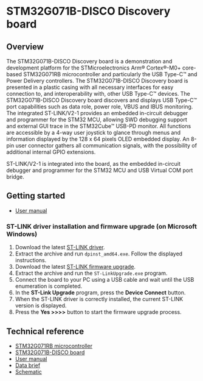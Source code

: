 # STM32G071B-DISCO Discovery board

## Overview

The STM32G071B-DISCO Discovery board is a demonstration and development platform for the STMicroelectronics Arm® Cortex®-M0+ core-based STM32G071RB microcontroller and particularly the USB Type-C™ and Power Delivery controllers. The STM32G071B-DISCO Discovery board is presented in a plastic casing with all necessary interfaces for easy connection to, and interoperability with, other USB Type-C™ devices. The STM32G071B-DISCO Discovery board discovers and displays USB Type-C™ port capabilities such as data role, power role, VBUS and IBUS monitoring. The integrated ST-LINK/V2-1 provides an embedded in-circuit debugger and programmer for the STM32 MCU, allowing SWD debugging support and external GUI trace in the STM32Cube™ USB-PD monitor. All functions are accessible by a 4-way user joystick to glance through menus and information displayed by the 128 x 64 pixels OLED embedded display. An 8-pin user connector gathers all communication signals, with the possibility of additional internal GPIO extensions.

ST-LINK/V2-1 is integrated into the board, as the embedded in-circuit debugger and programmer for the STM32 MCU and USB Virtual COM port bridge.

## Getting started

- [User manual](https://www.st.com/resource/en/user_manual/um2546-stm32g071bdisco-usbc-discovery-kit-stmicroelectronics.pdf)

### ST-LINK driver installation and firmware upgrade (on Microsoft Windows)

1. Download the latest [ST-LINK driver](https://www.st.com/en/development-tools/stsw-link009.html).
2. Extract the archive and run `dpinst_amd64.exe`. Follow the displayed instructions.
3. Download the latest [ST-LINK firmware upgrade](https://www.st.com/en/development-tools/stsw-link007.html).
4. Extract the archive and run the `ST-LinkUpgrade.exe` program.
5. Connect the board to your PC using a USB cable and wait until the USB enumeration is completed.
6. In the **ST-Link Upgrade** program, press the **Device Connect** button.
7. When the ST-LINK driver is correctly installed, the current ST-LINK version is displayed.
8. Press the **Yes >>>>** button to start the firmware upgrade process.

## Technical reference

- [STM32G071RB microcontroller](https://www.st.com/en/microcontrollers-microprocessors/stm32g071rb.html)
- [STM32G071B-DISCO board](https://www.st.com/en/evaluation-tools/stm32g071b-disco.html)
- [User manual](https://www.st.com/resource/en/user_manual/um2546-stm32g071bdisco-usbc-discovery-kit-stmicroelectronics.pdf)
- [Data brief](https://www.st.com/resource/en/data_brief/stm32g071b-disco.pdf)
- [Schematic](https://www.st.com/resource/en/schematic_pack/mb1378-c02_schematic.pdf)
